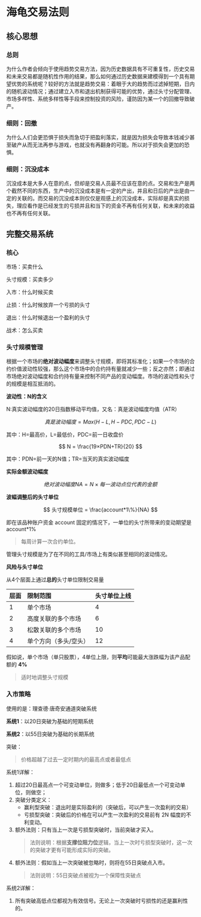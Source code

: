 # 海龟交易法则

## 核心思想

### 总则

为什么作者会倾向于使用趋势交易方法，因为历史数据具有不可重复性，历史交易和未来交易都是随机性作用的结果，那么如何通过历史数据来建模得到一个具有期望优势的系统呢？较好的方法就是趋势交易：着眼于大的趋势而过滤掉短期，日内的随机波动情况；通过建立入市和退出机制获得可能的优势，通过头寸分配管理、市场多样性、系统多样性等手段来控制投资的风险，谨防因为某一个的回撤导致破产。

### 细则：回撤

为什么人们会更恐惧于损失而急切于把盈利落实，就是因为损失会导致本钱减少甚至破产从而无法再参与游戏，也就没有再翻身的可能。所以对于损失会更加的恐惧。

### 细则：沉没成本

沉没成本是大多人在意的点，但却是交易人员最不应该在意的点。交易和生产是两个截然不同的东西，生产中的沉没成本是有一定的产出，并且和日后的产出是由一定的关联的。而交易的沉没成本则仅仅是观感上的沉没成本，实际却是真实的损失，理应看作是已经发生的亏损并且和当下的资金不再有任何关联，和未来的收益也不再有任何关联。

## 完整交易系统

### 核心

市场：买卖什么  

头寸规模：买卖多少

入市：什么时候买卖

止损：什么时候放弃一个亏损的头寸

退出：什么时候退出一个盈利的头寸

战术：怎么买卖

### 头寸规模管理

根据一个市场的**绝对波动幅度**来调整头寸规模，即将其标准化；如果一个市场的合约价值波动性较强，那么这个市场中的合约持有量就减少一些；反之亦然；即通过市场绝对波动幅度和合约持有量来控制不同产品的变动幅度。市场的波动性和头寸的规模是相互抵消的。

**波动性：N的含义**

N:真实波动幅度的20日指数移动平均值，又名：真是波动幅度均值（ATR）

$$ 真是波动幅度=Max(H-L,H-PDC,PDC-L)  $$

其中：H=最高价，L=最低价，PDC=前一日收盘价  

$$ N = \frac{19×PDN+TR}{20} $$

其中：PDN=前一天的N值；TR=当天的真实波动幅度

**实际金额波动幅度**

$$ 绝对波动幅度NA=N×每一波动点位代表的金额 $$

**波幅调整后的头寸单位**

$$ 头寸规模单位 = \frac{account*1\%}{NA} $$

即在该品种账户资金 account 固定的情况下，一单位的头寸所带来的变动期望是 account*1%

> 每周计算一次合约单位。

管理头寸规模是为了在不同的工具/市场上有类似甚至相同的波动情况。

**风险与头寸单位**

从4个层面上通过**总的**头寸单位限制交易量

|层面|限制范围|头寸单位上线
|:---|:---|:---
|1|单个市场|4
|2|高度关联的多个市场|6
|3|松散关联的多个市场|10
|4|单个方向（多头/空头）|12

假如说，单个市场（单只股票），4单位上限，则**平均**可能最大涨跌幅为该产品配额的 **4%** 

> 适时地调整头寸规模

### 入市策略

使用的是：理查德·唐奇安通道突破系统

**系统1**：以20日突破为基础的短期系统

**系统2**：以55日突破为基础的长期系统

突破：
> 价格超越了过去一定时期内的最高点或者最低点

系统1详解：

1. 超过20日最高点一个可变动单位，则做多；低于20日最低点一个可变动单位，则做空；
2. 突破分类定义：
    + 赢利型突破：退出时是实际盈利的（突破后，可以产生一次盈利的交易）
    + 亏损型突破：突破后的价格在可以产生一次盈利的交易前有 2N 幅度的不利变动。
3. 额外法则：只有当上一次是亏损型突破时，当前突破才买入。
    > 法则说明：根据**支撑位阻力位**逻辑，当上一次时亏损型突破时，这一次的突破才更有可能形成实际的突破。
4. 额外法则：假如当上一次突破被忽略时，则将在55日突破点入市。
   > 法则说明：55日突破点被视为一个保障性突破点

系统2详解：

1. 所有突破高低点位都视为有效信号。无论上一次突破时亏损性的还是赢利性的。


